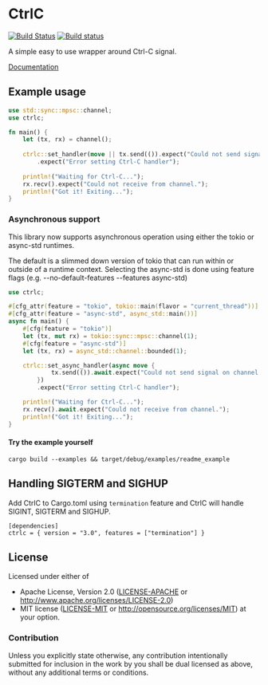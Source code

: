 # CtrlC

[![Build Status](https://travis-ci.org/Detegr/rust-ctrlc.svg?branch=master)](https://travis-ci.org/Detegr/rust-ctrlc)
[![Build status](https://ci.appveyor.com/api/projects/status/kwg1uu2w2aqn9ta9/branch/master?svg=true)](https://ci.appveyor.com/project/Detegr/rust-ctrlc/branch/master)

A simple easy to use wrapper around Ctrl-C signal.

[Documentation](http://detegr.github.io/doc/ctrlc/)

## Example usage

```rust
use std::sync::mpsc::channel;
use ctrlc;

fn main() {
    let (tx, rx) = channel();
    
    ctrlc::set_handler(move || tx.send(()).expect("Could not send signal on channel."))
        .expect("Error setting Ctrl-C handler");
    
    println!("Waiting for Ctrl-C...");
    rx.recv().expect("Could not receive from channel.");
    println!("Got it! Exiting..."); 
}
```

### Asynchronous support

This library now supports asynchronous operation using either the tokio or async-std runtimes.

The default is a slimmed down version of tokio that can run within or outside of a runtime context.
Selecting the async-std is done using feature flags (e.g. --no-default-features --features async-std)

```rust
use ctrlc;

#[cfg_attr(feature = "tokio", tokio::main(flavor = "current_thread"))]
#[cfg_attr(feature = "async-std", async_std::main())]
async fn main() {
    #[cfg(feature = "tokio")]
    let (tx, mut rx) = tokio::sync::mpsc::channel(1);
    #[cfg(feature = "async-std")]
    let (tx, rx) = async_std::channel::bounded(1);

    ctrlc::set_async_handler(async move {
            tx.send(()).await.expect("Could not send signal on channel.");
        })
        .expect("Error setting Ctrl-C handler");

    println!("Waiting for Ctrl-C...");
    rx.recv().await.expect("Could not receive from channel.");
    println!("Got it! Exiting...");
}
```

#### Try the example yourself
`cargo build --examples && target/debug/examples/readme_example`

## Handling SIGTERM and SIGHUP
Add CtrlC to Cargo.toml using `termination` feature and CtrlC will handle SIGINT, SIGTERM and SIGHUP.
```
[dependencies]
ctrlc = { version = "3.0", features = ["termination"] }
```

## License

Licensed under either of
 * Apache License, Version 2.0 ([LICENSE-APACHE](LICENSE-APACHE) or http://www.apache.org/licenses/LICENSE-2.0)
 * MIT license ([LICENSE-MIT](LICENSE-MIT) or http://opensource.org/licenses/MIT)
at your option.

### Contribution

Unless you explicitly state otherwise, any contribution intentionally submitted
for inclusion in the work by you shall be dual licensed as above, without any
additional terms or conditions.
